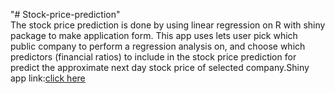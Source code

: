 "# Stock-price-prediction"                         
      The stock price prediction is done by using linear regression on R with shiny package to make application form. This app uses lets user pick which public company to perform a regression analysis on, and choose which predictors (financial ratios)   to include in the stock price prediction for predict  the approximate next day stock price of selected company.Shiny app link:[click here](https://stock-price-prediction.shinyapps.io/linear1/)
         
         
